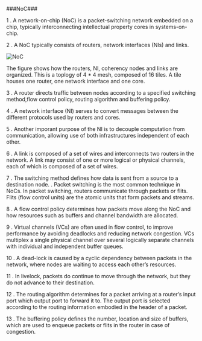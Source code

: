 ###NoC###

1 . A network-on-chip (NoC) is a packet-switching network embedded on a chip, typically interconnecting intellectual property cores in systems-on-chip.

2 . A NoC typically consists of routers, network interfaces (NIs) and links.

![NoC](/home/rishu/Pictures/pic1.jpg  "NoC")

The figure shows how the routers, NI, coherency nodes and links are organized. This is a toplogy of 4 * 4 mesh, composed of 16 tiles. A tile houses one router, one network interface and one core. 


3 . A router directs traffic between nodes according to a specified switching method,flow control policy, routing algorithm and buffering policy.

4 . A network interface (NI) serves to convert messages between the different protocols used by routers and cores.

5 . Another imporant purpose of the NI is to decouple computation from communication, allowing use of both infrastructures independent of each other.

6 . A link is composed of a set of wires and interconnects two routers in the network. A link may consist of one or more logical or physical channels, each of which is composed of a set of wires.

7 . The switching method defines how data is sent from a source to a destination node. . Packet switching is the most common technique in NoCs. In packet switching, routers communicate through packets or flits. Flits (flow control units) are the atomic units that form packets and streams.

8 . A flow control policy determines how packets move along the NoC and how resources such as buffers and channel bandwidth are allocated.

9 . Virtual channels (VCs) are often used in flow control, to improve
performance by avoiding deadlocks and reducing network congestion. VCs multiplex a single physical channel over several logically separate channels with individual and independent buffer queues.

10 . A dead-lock is caused by a cyclic dependency between packets in the network, where nodes are waiting to access each other’s resources.

11 . In livelock, packets do continue to move through the network, but they do not advance to their destination.

12 . The routing algorithm determines for a packet arriving at a router’s input port which output port to forward it to. The output port is selected according to the routing information embodied in the header of a
packet.

13 .  The buffering policy defines the number, location and size of buffers, which are used to enqueue packets or flits in the router in case of congestion.
